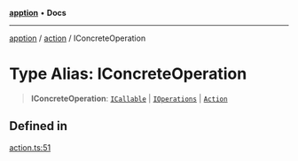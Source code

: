 [**apption**](../../README.md) • **Docs**

***

[apption](../../modules.md) / [action](../README.md) / IConcreteOperation

# Type Alias: IConcreteOperation

> **IConcreteOperation**: [`ICallable`](../interfaces/ICallable.md) \| [`IOperations`](IOperations.md) \| [`Action`](../classes/Action.md)

## Defined in

[action.ts:51](https://github.com/mksunny1/apption/blob/1b614adcd1980e91a6414cd2431809f5010e6ec2/src/action.ts#L51)

